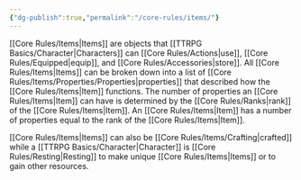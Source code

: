 ```yaml
---
{"dg-publish":true,"permalink":"/core-rules/items/"}
---
```


[[Core Rules/Items\|Items]] are objects that [[TTRPG Basics/Character\|Characters]] can [[Core Rules/Actions\|use]], [[Core Rules/Equipped\|equip]], and [[Core Rules/Accessories\|store]]. All [[Core Rules/Items\|Items]] can be broken down into a list of [[Core Rules/Items/Properties/Properties\|properties]] that described how the [[Core Rules/Items\|Item]] functions. The number of properties an [[Core Rules/Items\|Item]] can have is determined by the [[Core Rules/Ranks\|rank]] of the [[Core Rules/Items\|Item]]. An [[Core Rules/Items\|Item]] has a number of properties equal to the rank of the [[Core Rules/Items\|Item]].

[[Core Rules/Items\|Items]] can also be [[Core Rules/Items/Crafting\|crafted]] while a [[TTRPG Basics/Character\|Character]] is [[Core Rules/Resting\|Resting]] to make unique [[Core Rules/Items\|Items]] or to gain other resources.

